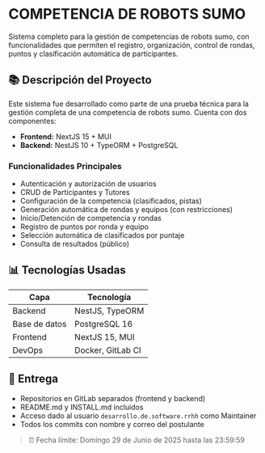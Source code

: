 # COMPETENCIA DE ROBOTS SUMO

Sistema completo para la gestión de competencias de robots sumo, con funcionalidades que permiten el registro, organización, control de rondas, puntos y clasificación automática de participantes.

## 📚 Descripción del Proyecto

Este sistema fue desarrollado como parte de una prueba técnica para la gestión completa de una competencia de robots sumo. Cuenta con dos componentes:

- **Frontend:** NextJS 15 + MUI
- **Backend:** NestJS 10 + TypeORM + PostgreSQL

### Funcionalidades Principales

- Autenticación y autorización de usuarios
- CRUD de Participantes y Tutores
- Configuración de la competencia (clasificados, pistas)
- Generación automática de rondas y equipos (con restricciones)
- Inicio/Detención de competencia y rondas
- Registro de puntos por ronda y equipo
- Selección automática de clasificados por puntaje
- Consulta de resultados (público)

## 📊 Tecnologías Usadas

| Capa          | Tecnología        |
| ------------- | ----------------- |
| Backend       | NestJS, TypeORM   |
| Base de datos | PostgreSQL 16     |
| Frontend      | NextJS 15, MUI    |
| DevOps        | Docker, GitLab CI |

## 📩 Entrega

- Repositorios en GitLab separados (frontend y backend)
- README.md y INSTALL.md incluidos
- Acceso dado al usuario `desarrollo.de.software.rrhh` como Maintainer
- Todos los commits con nombre y correo del postulante

> ⏰ Fecha límite: Domingo 29 de Junio de 2025 hasta las 23:59:59
